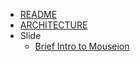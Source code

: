 * [README](/)
* [ARCHITECTURE](/architecture.md)
* Slide
    * [Brief Intro to Mouseion](/mouseion/presentation/ ':ignore')
